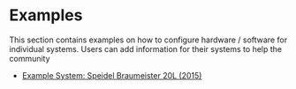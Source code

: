 # Examples

This section contains examples on how to configure hardware / software for individual systems. Users can add information for their systems to help the community



* [Example System: Speidel Braumeister 20L (2015)](example-Braumeister.md)
